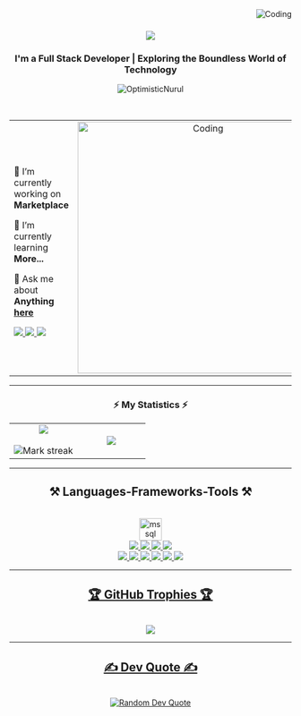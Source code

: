 <div align="center">
    <div align="center">
        <img align="right" alt="Coding"  src="https://github.com/OptimisticNurul/OptimisticNurul/blob/main/Kazi%20Md%20Nurul%20Islam.gif">
    </div>
</div>


<h1 align="center">
    <img src="https://readme-typing-svg.herokuapp.com/?font=Righteous&size=35&center=true&vCenter=true&width=500&height=70&duration=4000&lines=Hi+There!+👋;+I'm+Kazi+Md+Nurul+Islam!;" />
</h1>

<h3 align="center">I'm a Full Stack Developer | Exploring the Boundless World of Technology</h3>
<p align="center"> <img src="https://komarev.com/ghpvc/?username=OptimisticNurul&label=Profile%20views&color=0e75b6&style=flat" alt="OptimisticNurul" /> </p>
<br/>


<table align="center">
<tr border="none">
<td width="50%" align="left">
  
🔭 I’m currently working on **Marketplace**
 
🌱 I’m currently learning **More...**

💬 Ask me about **Anything [here](https://github.com/OptimisticNurul/)**


  <a href="mailto:info.optimisticnurul@gmail.com">
    <img src="https://img.shields.io/badge/Gmail-333333?style=for-the-badge&logo=gmail&logoColor=red" />
  </a>
  <a href="https://www.linkedin.com/in/optimisticnurul/" target="_blank">
    <img src="https://img.shields.io/badge/LinkedIn-0077B5?style=for-the-badge&logo=linkedin&logoColor=white" target="_blank" />
  </a>
  <a href="https://github.com/OptimisticNurul/" target="_blank">
     <img src="https://img.shields.io/badge/Portfolio-FF5722?style=for-the-badge&logo=todoist&logoColor=white" target="_blank" /> <!-- sqlite, safari, google-chrome are other good icon options -->
  </a>


</td>
<td width="50%" align="center">

  <img align="center" alt="Coding" width="450" src="https://repository-images.githubusercontent.com/588181932/e36ec678-7984-4cdd-8e4c-a3932772ff8e">

  
  </td>
</tr>
</table>

<hr/>

<h3 align="center">⚡ My Statistics ⚡</h3>
<p align="center">
<table align="center">
<tr border="none">
<td width="50%" align="center">
  
  <img  align="center"  src="https://github-readme-stats.vercel.app/api?username=OptimisticNurul&theme=dark&show_icons=true&count_private=true" />
  <br></br>
  <img  title="🔥 Get streak stats for your profile at git.io/streak-stats" alt="Mark streak" src="https://github-readme-streak-stats.herokuapp.com/?user=OptimisticNurul&theme=dark&hide_border=false" /> 
</td>
<td width="50%" align="center">

  <img  align="center"  src="https://github-readme-stats.anuraghazra1.vercel.app/api/top-langs/?username=OptimisticNurul&theme=dark&hide_border=false&no-bg=true&no-frame=true&langs_count=10"/>
  
  </td>
</tr>
</table>


<hr/>

<h2 align="center">⚒️ Languages-Frameworks-Tools ⚒️</h2>
<br/>
<div align="center">
    <a href="https://www.microsoft.com/en-us/sql-server/" target="_blank" rel="noreferrer"> <img src="https://www.svgrepo.com/show/303229/microsoft-sql-server-logo.svg" alt="mssql" width="40" height="40"/> </a> <br>
    <a href="https://www.cprogramming.com/" target="_blank" rel="noreferrer"> <img src="https://skillicons.dev/icons?i=cs" /> </a>
    <a href="https://dotnet.microsoft.com/en-us/" target="_blank" rel="noreferrer"> <img src="https://skillicons.dev/icons?i=dotnet" /> </a>
    <a href="https://nodejs.org" target="_blank" rel="noreferrer"> <img src="https://skillicons.dev/icons?i=nodejs" /> </a>
    <a href="https://www.typescriptlang.org/" target="_blank" rel="noreferrer"> <img src="https://skillicons.dev/icons?i=typescript" /> </a> <br>
    <a href="https://www.w3.org/html/" target="_blank" rel="noreferrer"> <img src="https://skillicons.dev/icons?i=html" /> </a>
    <a href="https://www.w3schools.com/css/" target="_blank" rel="noreferrer"> <img src="https://skillicons.dev/icons?i=css" /> </a>
    <a href="https://www.javascript.com/" target="_blank" rel="noreferrer"> <img src="https://skillicons.dev/icons?i=javascript" /> </a>
    <a href="https://angular.io/" target="_blank" rel="noreferrer"> <img src="https://skillicons.dev/icons?i=angular" /> </a>
    <a href="https://react.dev/" target="_blank" rel="noreferrer"> <img src="https://skillicons.dev/icons?i=react" /> </a>
    <a href="https://getbootstrap.com/" target="_blank" rel="noreferrer"> <img src="https://skillicons.dev/icons?i=bootstrap" /><br>
</div>




    
<hr/>

<div align="center">
    <h2>🏆 GitHub Trophies 🏆</h2>
    <br/>
    <div style="display: inline-block;">
        <img src="https://github-profile-trophy.vercel.app/?username=OptimisticNurul&theme=juicyfresh&no-frame=false&no-bg=false&margin-w=4">
    </div>
</div>

<hr/>

<div align="center">
    <h2>✍️ Dev Quote ✍️</h2>
    <br/>
    <img src="https://quotes-github-readme.vercel.app/api?type=horizontal&theme=radical" alt="Random Dev Quote"/>
</div>
